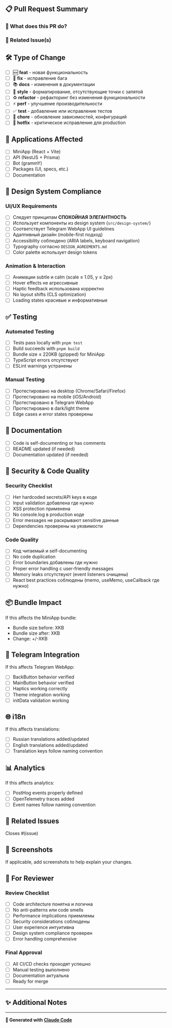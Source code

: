 ## 📋 Pull Request Summary

### 🎯 What does this PR do?
<!-- Краткое описание изменений (1-2 предложения) -->

### 🔗 Related Issue(s)
<!-- Укажите номер issue, если есть: Closes #123, Fixes #456 -->

## 🛠️ Type of Change
<!-- Отметьте подходящий тип изменения -->
- [ ] 🆕 **feat** - новая функциональность
- [ ] 🐛 **fix** - исправление бага  
- [ ] 📚 **docs** - изменения в документации
- [ ] 🎨 **style** - форматирование, отсутствующие точки с запятой
- [ ] ♻️ **refactor** - рефакторинг без изменения функциональности
- [ ] ⚡ **perf** - улучшение производительности
- [ ] ✅ **test** - добавление или исправление тестов
- [ ] 🔧 **chore** - обновление зависимостей, конфигураций
- [ ] 🚨 **hotfix** - критическое исправление для production

## 📱 Applications Affected
- [ ] MiniApp (React + Vite)
- [ ] API (NestJS + Prisma)
- [ ] Bot (grammY)
- [ ] Packages (UI, specs, etc.)
- [ ] Documentation

## 🎨 Design System Compliance

### UI/UX Requirements
- [ ] Следует принципам **СПОКОЙНАЯ ЭЛЕГАНТНОСТЬ**
- [ ] Использует компоненты из design system (`src/design-system/`)
- [ ] Соответствует Telegram WebApp UI guidelines
- [ ] Адаптивный дизайн (mobile-first подход)
- [ ] Accessibility соблюдено (ARIA labels, keyboard navigation)
- [ ] Typography согласно `DESIGN_AGREEMENTS.md`
- [ ] Color palette использует design tokens

### Animation & Interaction
- [ ] Анимации subtle и calm (scale ≤ 1.05, y ≤ 2px)
- [ ] Hover effects не агрессивные
- [ ] Haptic feedback использована корректно
- [ ] No layout shifts (CLS optimization)
- [ ] Loading states красивые и информативные

## ✅ Testing

### Automated Testing
- [ ] Tests pass locally with `pnpm test`
- [ ] Build succeeds with `pnpm build` 
- [ ] Bundle size ≤ 220KB (gzipped) for MiniApp
- [ ] TypeScript errors отсутствуют
- [ ] ESLint warnings устранены

### Manual Testing
- [ ] Протестировано на desktop (Chrome/Safari/Firefox)
- [ ] Протестировано на mobile (iOS/Android)
- [ ] Протестировано в Telegram WebApp
- [ ] Протестировано в dark/light theme
- [ ] Edge cases и error states проверены

## 📖 Documentation
- [ ] Code is self-documenting or has comments
- [ ] README updated (if needed)
- [ ] Documentation updated (if needed)

## 🔐 Security & Code Quality

### Security Checklist
- [ ] Нет hardcoded secrets/API keys в коде
- [ ] Input validation добавлена где нужно
- [ ] XSS protection применена
- [ ] No console.log в production коде
- [ ] Error messages не раскрывают sensitive данные
- [ ] Dependencies проверены на уязвимости

### Code Quality
- [ ] Код читаемый и self-documenting
- [ ] No code duplication
- [ ] Error boundaries добавлены где нужно
- [ ] Proper error handling с user-friendly messages
- [ ] Memory leaks отсутствуют (event listeners очищены)
- [ ] React best practices соблюдены (memo, useMemo, useCallback где нужно)

## 📦 Bundle Impact
If this affects the MiniApp bundle:
- Bundle size before: XKB
- Bundle size after: XKB
- Change: +/-XKB

## 📱 Telegram Integration
If this affects Telegram WebApp:
- [ ] BackButton behavior verified
- [ ] MainButton behavior verified  
- [ ] Haptics working correctly
- [ ] Theme integration working
- [ ] initData validation working

## 🌐 i18n
If this affects translations:
- [ ] Russian translations added/updated
- [ ] English translations added/updated
- [ ] Translation keys follow naming convention

## 📊 Analytics
If this affects analytics:
- [ ] PostHog events properly defined
- [ ] OpenTelemetry traces added
- [ ] Event names follow naming convention

## 🔗 Related Issues
Closes #(issue)

## 📸 Screenshots
If applicable, add screenshots to help explain your changes.

## 👥 For Reviewer

### Review Checklist
- [ ] Code architecture понятна и логична
- [ ] No anti-patterns или code smells
- [ ] Performance implications приемлемы
- [ ] Security considerations соблюдены
- [ ] User experience интуитивна
- [ ] Design system compliance проверен
- [ ] Error handling comprehensive

### Final Approval
- [ ] All CI/CD checks проходят успешно
- [ ] Manual testing выполнено
- [ ] Documentation актуальна
- [ ] Ready for merge

---

## ✨ Additional Notes
<!-- Любая дополнительная информация о PR -->

---

**🤖 Generated with [Claude Code](https://claude.ai/code)**

<!-- 
Спасибо за ваш вклад в проект! 🚀
Убедитесь, что все чекбоксы отмечены перед запросом review.

Помните:
- Следуйте принципам СПОКОЙНАЯ ЭЛЕГАНТНОСТЬ
- Используйте компоненты из design system
- Тестируйте в Telegram WebApp
- Соблюдайте bundle size ≤ 220KB
-->